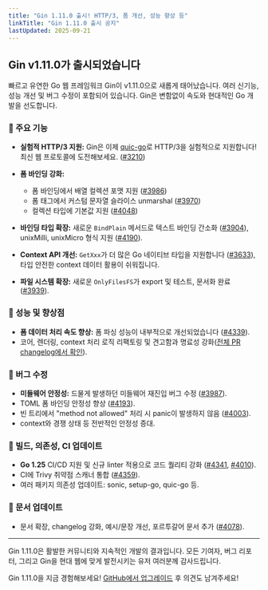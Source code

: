 ```yaml
---
title: "Gin 1.11.0 출시! HTTP/3, 폼 개선, 성능 향상 등"
linkTitle: "Gin 1.11.0 출시 공지"
lastUpdated: 2025-09-21
---
```


## Gin v1.11.0가 출시되었습니다

빠르고 유연한 Go 웹 프레임워크 Gin이 v1.11.0으로 새롭게 태어났습니다. 여러 신기능, 성능 개선 및 버그 수정이 포함되어 있습니다. Gin은 변함없이 속도와 현대적인 Go 개발을 선도합니다.

### 🌟 주요 기능

- **실험적 HTTP/3 지원:** Gin은 이제 [quic-go](https://github.com/quic-go/quic-go)로 HTTP/3을 실험적으로 지원합니다! 최신 웹 프로토콜에 도전해보세요. ([#3210](https://github.com/gin-gonic/gin/pull/3210))

- **폼 바인딩 강화:**
  - 폼 바인딩에서 배열 컬렉션 포맷 지원 ([#3986](https://github.com/gin-gonic/gin/pull/3986))
  - 폼 태그에서 커스텀 문자열 슬라이스 unmarshal ([#3970](https://github.com/gin-gonic/gin/pull/3970))
  - 컬렉션 타입에 기본값 지원 ([#4048](https://github.com/gin-gonic/gin/pull/4048))

- **바인딩 타입 확장:** 새로운 `BindPlain` 메서드로 텍스트 바인딩 간소화 ([#3904](https://github.com/gin-gonic/gin/pull/3904)), unixMilli, unixMicro 형식 지원 ([#4190](https://github.com/gin-gonic/gin/pull/4190)).

- **Context API 개선:** `GetXxx`가 더 많은 Go 네이티브 타입을 지원합니다 ([#3633](https://github.com/gin-gonic/gin/pull/3633)), 타입 안전한 context 데이터 활용이 쉬워집니다.

- **파일 시스템 확장:** 새로운 `OnlyFilesFS`가 export 및 테스트, 문서화 완료 ([#3939](https://github.com/gin-gonic/gin/pull/3939)).

### 🚀 성능 및 향상점

- **폼 데이터 처리 속도 향상:** 폼 파싱 성능이 내부적으로 개선되었습니다 ([#4339](https://github.com/gin-gonic/gin/pull/4339)).
- 코어, 렌더링, context 처리 로직 리팩토링 및 견고함과 명료성 강화([전체 PR changelog에서 확인](../releases/release111.md)).

### 🐛 버그 수정

- **미들웨어 안정성:** 드물게 발생하던 미들웨어 재진입 버그 수정 ([#3987](https://github.com/gin-gonic/gin/pull/3987)).
- TOML 폼 바인딩 안정성 향상 ([#4193](https://github.com/gin-gonic/gin/pull/4193)).
- 빈 트리에서 "method not allowed" 처리 시 panic이 발생하지 않음 ([#4003](https://github.com/gin-gonic/gin/pull/4003)).
- context와 경쟁 상태 등 전반적인 안정성 증대.

### 🔧 빌드, 의존성, CI 업데이트

- **Go 1.25** CI/CD 지원 및 신규 linter 적용으로 코드 퀄리티 강화 ([#4341](https://github.com/gin-gonic/gin/pull/4341), [#4010](https://github.com/gin-gonic/gin/pull/4010)).
- CI에 Trivy 취약점 스캐너 통합 ([#4359](https://github.com/gin-gonic/gin/pull/4359)).
- 여러 패키지 의존성 업데이트: sonic, setup-go, quic-go 등.

### 📖 문서 업데이트

- 문서 확장, changelog 강화, 예시/문장 개선, 포르투갈어 문서 추가 ([#4078](https://github.com/gin-gonic/gin/pull/4078)).

---

Gin 1.11.0은 활발한 커뮤니티와 지속적인 개발의 결과입니다. 모든 기여자, 버그 리포터, 그리고 Gin을 현대 웹에 맞게 발전시키는 유저 여러분께 감사드립니다.

Gin 1.11.0을 지금 경험해보세요! [GitHub에서 업그레이드](https://github.com/gin-gonic/gin/releases/tag/v1.11.0) 후 의견도 남겨주세요!
